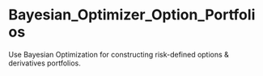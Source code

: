 # Bayesian_Optimizer_Option_Portfolios
Use Bayesian Optimization for constructing risk-defined options & derivatives portfolios.
